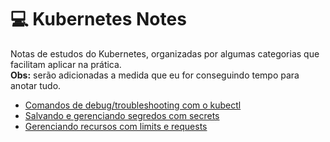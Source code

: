 # :computer: Kubernetes Notes
Notas de estudos do Kubernetes, organizadas por algumas categorias que facilitam aplicar na prática.  
**Obs:** serão adicionadas a medida que eu for conseguindo tempo para anotar tudo.


- [Comandos de debug/troubleshooting com o kubectl](troubleshooting.md)
- [Salvando e gerenciando segredos com secrets](secrets/secrets.md)
- [Gerenciando recursos com limits e requests]()
